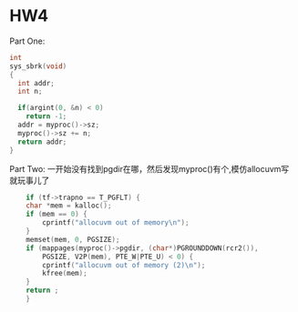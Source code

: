 # HW4

Part One:

```c
int
sys_sbrk(void)
{
  int addr;
  int n;

  if(argint(0, &n) < 0)
    return -1;
  addr = myproc()->sz;
  myproc()->sz += n;
  return addr;
}

```

Part Two:
一开始没有找到pgdir在哪，然后发现myproc()有个,模仿allocuvm写就玩事儿了
```c
    if (tf->trapno == T_PGFLT) {
	char *mem = kalloc();
	if (mem == 0) {
	    cprintf("allocuvm out of memory\n");
	}
	memset(mem, 0, PGSIZE);
	if (mappages(myproc()->pgdir, (char*)PGROUNDDOWN(rcr2()), 
	    PGSIZE, V2P(mem), PTE_W|PTE_U) < 0) {
	    cprintf("allocuvm out of memory (2)\n");
	    kfree(mem);
	}
	return ;
    }
```